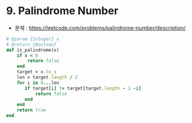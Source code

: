 # 9. Palindrome Number
* 문제 : https://leetcode.com/problems/palindrome-number/description/
```ruby
# @param {Integer} x
# @return {Boolean}
def is_palindrome(x)
    if x < 0
        return false
    end
    target = x.to_s
    len = target.length / 2
    for i in 0...len
       if target[i] != target[target.length - 1 -i]
           return false
       end
    end
    return true
end
```

